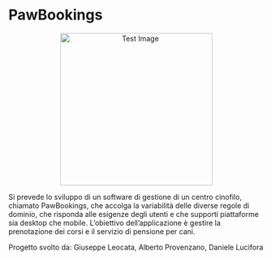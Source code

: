 # PawBookings
<div align="center">
  <img src="https://github.com/Prv2106/PawBookings/assets/101663958/0e68a4a8-734e-449d-9ae7-8e51653456c2" width="300" alt="Test Image">
</div>

Si prevede lo sviluppo di un software di gestione di un centro cinofilo, chiamato PawBookings, che accolga la variabilità delle diverse regole di dominio, che risponda alle esigenze degli utenti e che supporti piattaforme sia desktop che mobile. L’obiettivo dell’applicazione è gestire la prenotazione dei corsi e il servizio di pensione per cani.

Progetto svolto da: Giuseppe Leocata, Alberto Provenzano, Daniele Lucifora
